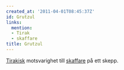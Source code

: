 ```yaml
---
created_at: '2011-04-01T08:45:37Z'
id: Grutzul
links:
  mention:
  - Tirak
  - skaffare
title: Grutzul
---
```


[Tirakisk] motsvarighet till [skaffare] på ett skepp.

  [Tirakisk]: Tirak
  [skaffare]: skaffare
